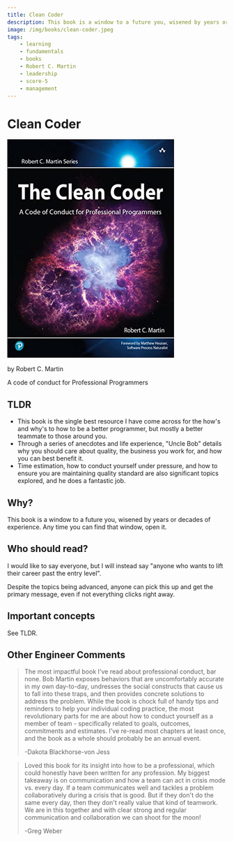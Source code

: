 ```yaml
---
title: Clean Coder
description: This book is a window to a future you, wisened by years or decades of experience. Any time you can find that window, open it.
image: /img/books/clean-coder.jpeg
tags:
    - learning
    - fundamentals
    - books
    - Robert C. Martin
    - leadership
    - score-5
    - management
---
```


# Clean Coder

![The Clean Coder cover](/img/books/clean-coder.jpeg)

by Robert C. Martin

A code of conduct for Professional Programmers

## TLDR

-   This book is the single best resource I have come across for the how's and why's to how to be a better programmer, but mostly a better teammate to those around you.
-   Through a series of anecdotes and life experience, "Uncle Bob" details why you should care about quality, the business you work for, and how you can best benefit it.
-   Time estimation, how to conduct yourself under pressure, and how to ensure you are maintaining quality standard are also significant topics explored, and he does a fantastic job.

## Why?

This book is a window to a future you, wisened by years or decades of experience. Any time you can find that window, open it.

## Who should read?

I would like to say everyone, but I will instead say "anyone who wants to lift their career past the entry level".

Despite the topics being advanced, anyone can pick this up and get the primary message, even if not everything clicks right away.

## Important concepts

See TLDR.

## Other Engineer Comments

> The most impactful book I've read about professional conduct, bar none. Bob Martin exposes behaviors that are uncomfortably accurate in my own day-to-day, undresses the social constructs that cause us to fall into these traps, and then provides concrete solutions to address the problem. While the book is chock full of handy tips and reminders to help your individual coding practice, the most revolutionary parts for me are about how to conduct yourself as a member of team - specifically related to goals, outcomes, commitments and estimates. I've re-read most chapters at least once, and the book as a whole should probably be an annual event.
>
> -Dakota Blackhorse-von Jess

> Loved this book for its insight into how to be a professional, which could honestly have been written for any profession. My biggest takeaway is on communication and how a team can act in crisis mode vs. every day. If a team communicates well and tackles a problem collaboratively during a crisis that is good. But if they don't do the same every day, then they don't really value that kind of teamwork. We are in this together and with clear strong and regular communication and collaboration we can shoot for the moon!
>
> -Greg Weber
